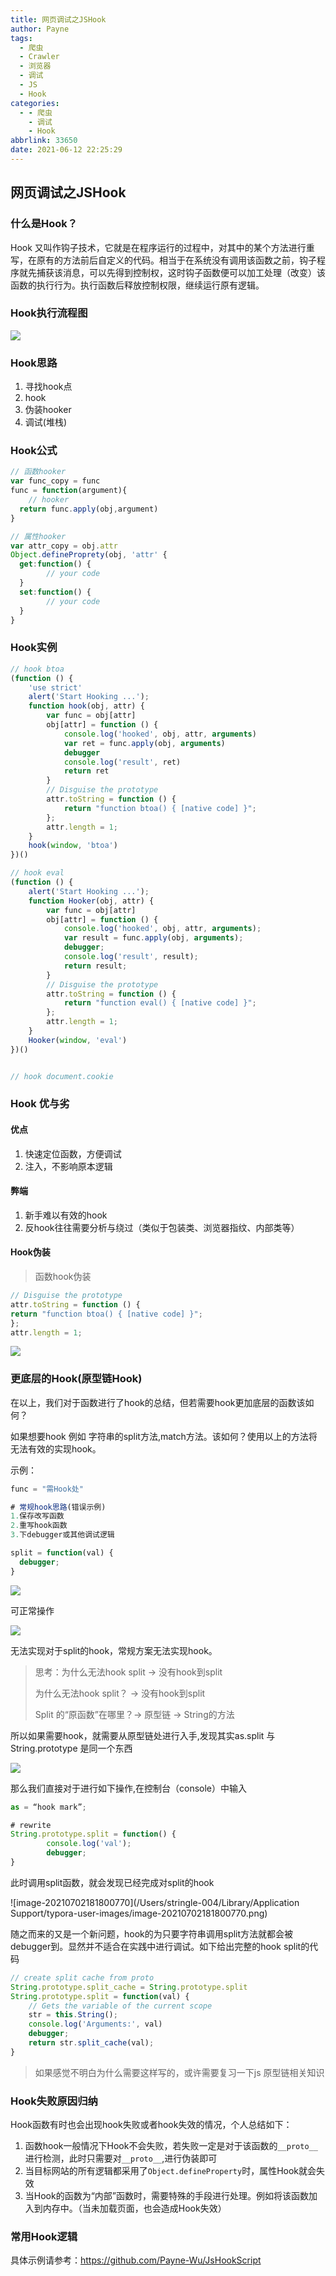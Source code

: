 ```yaml
---
title: 网页调试之JSHook
author: Payne
tags:
  - 爬虫
  - Crawler
  - 浏览器
  - 调试
  - JS
  - Hook
categories:
  - - 爬虫
    - 调试
    - Hook
abbrlink: 33650
date: 2021-06-12 22:25:29
---
```


## 网页调试之JSHook

### 什么是Hook？

Hook 又叫作钩子技术，它就是在程序运行的过程中，对其中的某个方法进行重写，在原有的方法前后自定义的代码。相当于在系统没有调用该函数之前，钩子程序就先捕获该消息，可以先得到控制权，这时钩子函数便可以加工处理（改变）该函数的执行行为。执行函数后释放控制权限，继续运行原有逻辑。

<!--more-->

### Hook执行流程图

![](https://tva1.sinaimg.cn/large/008i3skNgy1gqxgrt9q3sj30kv0j3wej.jpg)

### Hook思路

1. 寻找hook点
2. hook
3. 伪装hooker
4. 调试(堆栈)

### Hook公式

```javascript
// 函数hooker
var func_copy = func
func = function(argument){
	// hooker
  return func.apply(obj,argument)
}

// 属性hooker
var attr_copy = obj.attr
Object.defineProprety(obj, 'attr' {
  get:function() {
		// your code
  }
  set:function() {
		// your code
  }
}
```

### Hook实例

```js
// hook btoa
(function () {
    'use strict'
    alert('Start Hooking ...');
    function hook(obj, attr) {
        var func = obj[attr]
        obj[attr] = function () {
            console.log('hooked', obj, attr, arguments)
            var ret = func.apply(obj, arguments)
            debugger
            console.log('result', ret)
            return ret
        }
        // Disguise the prototype
        attr.toString = function () {
            return "function btoa() { [native code] }";
        };
        attr.length = 1;
    }
    hook(window, 'btoa')
})()

// hook eval
(function () {
    alert('Start Hooking ...');
    function Hooker(obj, attr) {
        var func = obj[attr]
        obj[attr] = function () {
            console.log('hooked', obj, attr, arguments);
            var result = func.apply(obj, arguments);
            debugger;
            console.log('result', result);
            return result;
        }
        // Disguise the prototype
        attr.toString = function () {
            return "function eval() { [native code] }";
        };
        attr.length = 1;
    }
    Hooker(window, 'eval')
})()


// hook document.cookie

```



### Hook 优与劣

#### 优点

1. 快速定位函数，方便调试
2. 注入，不影响原本逻辑

#### 弊端

1. 新手难以有效的hook
2. 反hook往往需要分析与绕过（类似于包装类、浏览器指纹、内部类等）

#### Hook伪装

> 函数hook伪装

```js
// Disguise the prototype
attr.toString = function () {
return "function btoa() { [native code] }";
};
attr.length = 1;
```



![](https://tva1.sinaimg.cn/large/008i3skNgy1grgwa9ysgcj31d00bcjv6.jpg)

### 更底层的Hook(原型链Hook)

在以上，我们对于函数进行了hook的总结，但若需要hook更加底层的函数该如何？

如果想要hook 例如 字符串的split方法,match方法。该如何？使用以上的方法将无法有效的实现hook。

示例：

```js
func = "需Hook处"

# 常规hook思路(错误示例)
1.保存改写函数
2.重写hook函数
3.下debugger或其他调试逻辑

split = function(val) {
  debugger;
}
```

![](https://tva1.sinaimg.cn/large/008i3skNgy1gs2rfrdgp1j307p04dq2t.jpg)

可正常操作

![](https://tva1.sinaimg.cn/large/008i3skNgy1gs2rhklerfj30830493yd.jpg)

无法实现对于split的hook，常规方案无法实现hook。

> 思考：为什么无法hook split -> 没有hook到split
>
> 为什么无法hook split？ -> 没有hook到split
>
> Split 的“原函数”在哪里？-> 原型链 -> String的方法

所以如果需要hook，就需要从原型链处进行入手,发现其实as.split 与 String.prototype 是同一个东西

![](https://tva1.sinaimg.cn/large/008i3skNgy1gs2rrew34wj307a029a9v.jpg)

那么我们直接对于进行如下操作,在控制台（console）中输入

```js
as = “hook mark”;

# rewrite
String.prototype.split = function() {
		console.log('val');
		debugger;
}
```

此时调用split函数，就会发现已经完成对split的hook

![image-20210702181800770](/Users/stringle-004/Library/Application Support/typora-user-images/image-20210702181800770.png)

随之而来的又是一个新问题，hook的为只要字符串调用split方法就都会被debugger到。显然并不适合在实践中进行调试。如下给出完整的hook split的代码

```js
// create split cache from proto
String.prototype.split_cache = String.prototype.split
String.prototype.split = function(val) {
    // Gets the variable of the current scope
    str = this.String();
    console.log('Arguments:', val)
    debugger;
    return str.split_cache(val);
}
```

> 如果感觉不明白为什么需要这样写的，或许需要复习一下js 原型链相关知识



### Hook失败原因归纳

Hook函数有时也会出现hook失败或者hook失效的情况，个人总结如下：

1. 函数hook一般情况下Hook不会失败，若失败一定是对于该函数的`__proto__`进行检测，此时只需要对`__proto__`,进行伪装即可
2. 当目标网站的所有逻辑都采用了`Object.defineProperty`时，属性Hook就会失效
3. 当Hook的函数为“内部”函数时，需要特殊的手段进行处理。例如将该函数加入到内存中。（当未加载页面，也会造成Hook失效）

### 常用Hook逻辑

具体示例请参考：https://github.com/Payne-Wu/JsHookScript

